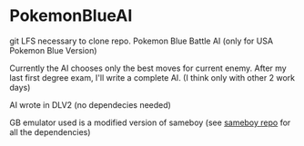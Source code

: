 # PokemonBlueAI

git LFS necessary to clone repo.
Pokemon Blue Battle AI (only for USA Pokemon Blue Version)

Currently the AI chooses only the best moves for current enemy. After my last first degree exam, I'll write a complete AI. (I think only with other 2 work days) 

AI wrote in DLV2 (no dependecies needed)

GB emulator used is a modified version of sameboy (see [sameboy repo](https://github.com/LIJI32/SameBoy)  for all the dependencies)

